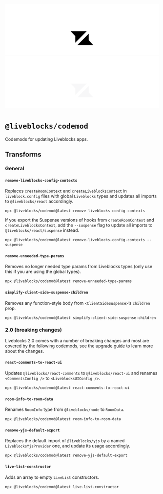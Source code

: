 <p align="center">
  <a href="https://liveblocks.io#gh-light-mode-only">
    <img src="https://raw.githubusercontent.com/liveblocks/liveblocks/main/.github/assets/header-light.svg" alt="Liveblocks" />
  </a>
  <a href="https://liveblocks.io#gh-dark-mode-only">
    <img src="https://raw.githubusercontent.com/liveblocks/liveblocks/main/.github/assets/header-dark.svg" alt="Liveblocks" />
  </a>
</p>

# `@liveblocks/codemod`

Codemods for updating Liveblocks apps.

## Transforms

### General

#### `remove-liveblocks-config-contexts`

Replaces `createRoomContext` and `createLiveblocksContext` in `liveblock.config`
files with global `Liveblocks` types and updates all imports to
`@liveblocks/react` accordingly.

```shell
npx @liveblocks/codemod@latest remove-liveblocks-config-contexts
```

If you export the Suspense versions of hooks from `createRoomContext` and
`createLiveblocksContext`, add the `--suspense` flag to update all imports to
`@liveblocks/react/suspense` instead.

```shell
npx @liveblocks/codemod@latest remove-liveblocks-config-contexts --suspense
```

#### `remove-unneeded-type-params`

Removes no longer needed type params from Liveblocks types (only use this if you
are using the global types).

```shell
npx @liveblocks/codemod@latest remove-unneeded-type-params
```

#### `simplify-client-side-suspense-children`

Removes any function-style body from `<ClientSideSuspense>`’s `children` prop.

```shell
npx @liveblocks/codemod@latest simplify-client-side-suspense-children
```

### 2.0 (breaking changes)

Liveblocks 2.0 comes with a number of breaking changes and most are covered by
the following codemods, see the
[upgrade guide](https://liveblocks.io/docs/platform/upgrading/2.0) to learn more
about the changes.

#### `react-comments-to-react-ui`

Updates `@liveblocks/react-comments` to `@liveblocks/react-ui` and renames
`<CommentsConfig />` to `<LiveblocksUIConfig />`.

```shell
npx @liveblocks/codemod@latest react-comments-to-react-ui
```

#### `room-info-to-room-data`

Renames `RoomInfo` type from `@liveblocks/node` to `RoomData`.

```shell
npx @liveblocks/codemod@latest room-info-to-room-data
```

#### `remove-yjs-default-export`

Replaces the default import of `@liveblocks/yjs` by a named
`LiveblocksYjsProvider` one, and update its usage accordingly.

```shell
npx @liveblocks/codemod@latest remove-yjs-default-export
```

#### `live-list-constructor`

Adds an array to empty `LiveList` constructors.

```shell
npx @liveblocks/codemod@latest live-list-constructor
```
